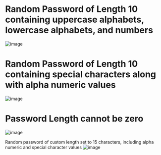 # Random Password of Length 10 containing uppercase alphabets, lowercase alphabets, and numbers

![image](https://github.com/TanishqSehgal7/RandomPasswordGenerator/assets/43927740/667418e9-b869-47e7-abfc-ac4f79b3863a)

# Random Password of Length 10 containing special characters along with alpha numeric values

![image](https://github.com/TanishqSehgal7/RandomPasswordGenerator/assets/43927740/018460ef-daec-4221-b5fc-fb8899cc1756)

# Password Length cannot be zero
![image](https://github.com/TanishqSehgal7/RandomPasswordGenerator/assets/43927740/3858d643-e031-4622-a760-7bcb761ff0cb)

Random password of custom length set to 15 characters, including alpha numeric and special character values
![image](https://github.com/TanishqSehgal7/RandomPasswordGenerator/assets/43927740/b6aece86-ba5b-40e3-87b5-c087addcb253)



